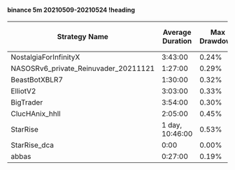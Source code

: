 #### binance 5m 20210509-20210524 !heading
| Strategy Name                        | Average Duration | Max Drawdown | Average Profit | Cum Profit | Tot Profit USDT | Trade Count | Win Rate |
| ------------------------------------ | ---------------- | ------------ | -------------- | ---------- | --------------- | ----------- | -------- |
| NostalgiaForInfinityX                | 3:43:00          | 0.24%        | 1.20%          | 139.13%    | 3.99            | 116         | 94.83%   |
| NASOSRv6_private_Reinuvader_20211121 | 1:27:00          | 0.29%        | 0.46%          | 120.74%    | 13.5            | 261         | 83.14%   |
| BeastBotXBLR7                        | 1:30:00          | 0.32%        | 0.05%          | 10.54%     | -2.74           | 200         | 71.50%   |
| ElliotV2                             | 3:03:00          | 0.33%        | 0.32%          | 109.37%    | 12.24           | 338         | 82.54%   |
| BigTrader                            | 3:54:00          | 0.30%        | 0.62%          | 58.01%     | 13.19           | 93          | 92.47%   |
| ClucHAnix_hhll                       | 2:05:00          | 0.45%        | -0.29%         | -109.01%   | -23.54          | 374         | 81.02%   |
| StarRise                             | 1 day, 10:46:00  | 0.53%        | -5.07%         | -228.14%   | -47.63          | 45          | 88.89%   |
| StarRise_dca                         | 0:00             | 0.00%        | 0.00%          | 0.00%      | 0               | 0           | NaN%     |
| abbas                                | 0:27:00          | 0.19%        | 0.12%          | 176.27%    | 36.54           | 1511        | 79.22%   |